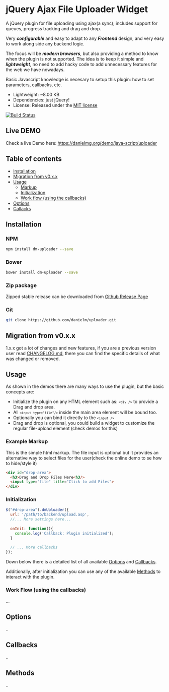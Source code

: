 # jQuery Ajax File Uploader Widget
A jQuery plugin for file uploading using ajax(a sync); includes support for queues, progress tracking and drag and drop.

Very ***configurable*** and easy to adapt to any ***Frontend*** design, and very easy to work along side any backend logic.

The focus will be ***modern browsers***, but also providing a method to know when the plugin is not supported. The idea is to keep it simple and ***lightweight***, no need to add hacky code to add unnecessary features for the web we have nowadays.

Basic Javascript knowledge is necesary to setup this plugin: how to set parameters, callbacks, etc.

- Lightweight: ~8.00 KB 
- Dependencies: just jQuery!
- License: Released under the [MIT license](LICENSE.txt)

[![Build Status](https://travis-ci.org/danielm/uploader.png)](https://travis-ci.org/danielm/uploader) 

## Live DEMO
Check a live Demo here: https://danielmg.org/demo/java-script/uploader

## Table of contents

  * [Installation](#installation)
  * [Migration from v0.x.x](#migration-from-v0xx)
  * [Usage](#usage)
    * [Markup](#example-markup)
    * [Initialization](#initialization)
    * [Work flow (using the callbacks)](#work-flow-using-the-callbacks)
  * [Options](#options)
  * [Callacks](#callbacks)

## Installation

### NPM
```bash
npm install dm-uploader --save
```

### Bower
```bash
bower install dm-uploader --save
```

### Zip package
Zipped stable release can be downloaded from [Github Release Page](https://github.com/danielm/uploader/releases)

### Git
```bash
git clone https://github.com/danielm/uploader.git
```

## Migration from v0.x.x
1.x.x got a lot of changes and new features, if you are a previous version user read [CHANGELOG.md](CHANGELOG.md), there you can find the specific details of what was changed or removed.

## Usage
As shown in the demos there are many ways to use the plugin, but the basic concepts are:
- Initialize the plugin on any HTML element such as: <code>`<div />`</code> to provide a Drag and drop area.
- All <code>`<input type="file"/>`</code> inside the main area element will be bound too.
- Optionally you can bind it directly to the <code>`<input />`</code>
- Drag and drop is optional, you could build a widget to customize the regular file-upload element (check demos for this)

### Example Markup
This is the simple html markup. The file input is optional but it provides an alternative way to select files for the user(check the online demo to se how to hide/style it)
```html
<div id="drop-area">
  <h3>Drag and Drop Files Here<h3/>
  <input type="file" title="Click to add Files">
</div>
```

### Initialization
```javascript
$("#drop-area").dmUploader({
  url: '/path/to/backend/upload.asp',
  //... More settings here...
  
  onInit: function(){
    console.log('Callback: Plugin initialized');
  }
  
  // ... More callbacks
});
```
Down below there is a detailed list of all available [Options](#options) and [Callbacks](#callbacks).

Additionally, after initialization you can use any of the available [Methods](#methods) to interact with the plugin.

### Work Flow (using the callbacks)
...

## Options
..

## Callbacks
..

## Methods
..
